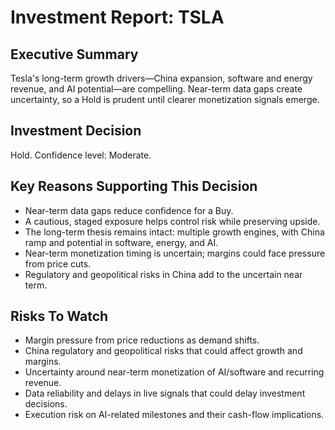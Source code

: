 # Investment Report: TSLA
## Executive Summary
Tesla's long-term growth drivers—China expansion, software and energy revenue, and AI potential—are compelling. Near-term data gaps create uncertainty, so a Hold is prudent until clearer monetization signals emerge.

## Investment Decision
Hold. Confidence level: Moderate.

## Key Reasons Supporting This Decision
- Near-term data gaps reduce confidence for a Buy.
- A cautious, staged exposure helps control risk while preserving upside.
- The long-term thesis remains intact: multiple growth engines, with China ramp and potential in software, energy, and AI.
- Near-term monetization timing is uncertain; margins could face pressure from price cuts.
- Regulatory and geopolitical risks in China add to the uncertain near term.

## Risks To Watch
- Margin pressure from price reductions as demand shifts.
- China regulatory and geopolitical risks that could affect growth and margins.
- Uncertainty around near-term monetization of AI/software and recurring revenue.
- Data reliability and delays in live signals that could delay investment decisions.
- Execution risk on AI-related milestones and their cash-flow implications.